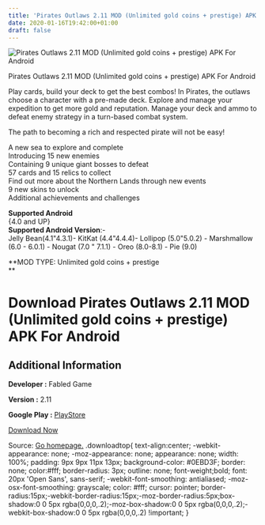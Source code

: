 ```yaml
---
title: 'Pirates Outlaws 2.11 MOD (Unlimited gold coins + prestige) APK For Android'
date: 2020-01-16T19:42:00+01:00
draft: false
---
```


![Pirates Outlaws 2.11 MOD (Unlimited gold coins + prestige) APK For Android](https://i0.wp.com/apkhome.net/wp-content/uploads/2020/01/Pirates-Outlaws-2.11-MOD-Unlimited-gold-coins-prestige.jpg "Pirates Outlaws 2.11 MOD (Unlimited gold coins + prestige) APK For Android")

  

Pirates Outlaws 2.11 MOD (Unlimited gold coins + prestige) APK For Android

Play cards, build your deck to get the best combos! In Pirates, the outlaws choose a character with a pre-made deck. Explore and manage your expedition to get more gold and reputation. Manage your deck and ammo to defeat enemy strategy in a turn-based combat system.

The path to becoming a rich and respected pirate will not be easy!

A new sea to explore and complete  
Introducing 15 new enemies  
Containing 9 unique giant bosses to defeat  
57 cards and 15 relics to collect  
Find out more about the Northern Lands through new events  
9 new skins to unlock  
Additional achievements and challenges

**Supported Android**  
{4.0 and UP}  
**Supported Android Version**:-  
Jelly Bean(4.1"4.3.1)- KitKat (4.4"4.4.4)- Lollipop (5.0"5.0.2) - Marshmallow (6.0 - 6.0.1) - Nougat (7.0 " 7.1.1) - Oreo (8.0-8.1) - Pie (9.0)

**MOD TYPE: Unlimited gold coins + prestige  
**

Download Pirates Outlaws 2.11 MOD (Unlimited gold coins + prestige) APK For Android
===================================================================================

Additional Information
----------------------

**Developer :** Fabled Game

**Version :** 2.11

**Google Play :** [PlayStore](https://play.google.com/store/apps/details?id=com.piratesoutlaws.fabledgame)

  

[Download Now](https://store4app.co/post/pirates-outlaws-2-11-mod-unlimited-gold-coins-prestige-apk-for-android_1579200110)

  
Source: [Go homepage.](https://store4app.co/post/pirates-outlaws-2-11-mod-unlimited-gold-coins-prestige-apk-for-android_1579200110) .downloadtop{ text-align:center; -webkit-appearance: none; -moz-appearance: none; appearance: none; width: 100%; padding: 9px 9px 11px 13px; background-color: #0EBD3F; border: none; color:#fff; border-radius: 3px; outline: none; font-weight;bold; font: 20px 'Open Sans', sans-serif; -webkit-font-smoothing: antialiased; -moz-osx-font-smoothing: grayscale; color: #fff; cursor: pointer; border-radius:15px;-webkit-border-radius:15px;-moz-border-radius:5px;box-shadow:0 0 5px rgba(0,0,0,.2);-moz-box-shadow:0 0 5px rgba(0,0,0,.2);-webkit-box-shadow:0 0 5px rgba(0,0,0,.2) !important; }